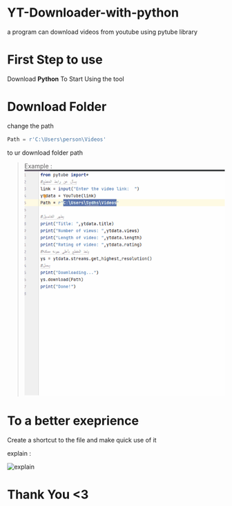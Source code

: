 # YT-Downloader-with-python
a program can download videos from youtube using pytube library



# First Step to use
Download **Python** To Start Using the tool 
# Download Folder
change the path
```py
Path = r'C:\Users\person\Videos'
```
to ur download folder path 

> Example :
![Example](/Example.gif)



# To a better exeprience 


Create a shortcut to the file and make quick use of it

explain :

![explain](/Explain.gif)



# **Thank You <3**
